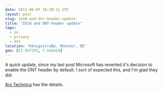 ```yaml
---
date: 2012-06-07 16:30:11 UTC
layout: post
slug: ie10-and-dnt-header-update
title: "IE10 and DNT-header update"
tags:
  - ie
  - privacy
  - dnt
location: "Königsstraße, Münster, DE"
geo: [51.957255, 7.626419]
---
```

<p>A quick update, since my last post Microsoft has reverted it's decision to enable the DNT header by default. I sort of expected this, and I'm glad they did.</p>

<p><a href="http://arstechnica.com/information-technology/2012/06/ie-10s-do-not-track-default-dies-quick-death/">Ars Technica</a> has the details.</p>
